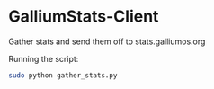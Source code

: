 GalliumStats-Client
======

Gather stats and send them off to stats.galliumos.org

Running the script:
```sh
sudo python gather_stats.py
```
